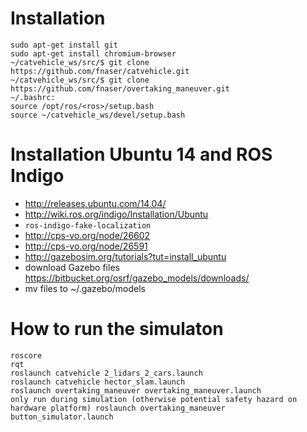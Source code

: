 # Installation
```
sudo apt-get install git
sudo apt-get install chromium-browser
~/catvehicle_ws/src/$ git clone https://github.com/fnaser/catvehicle.git
~/catvehicle_ws/src/$ git clone https://github.com/fnaser/overtaking_maneuver.git
~/.bashrc:
source /opt/ros/<ros>/setup.bash
source ~/catvehicle_ws/devel/setup.bash
```

# Installation Ubuntu 14 and ROS Indigo

 - http://releases.ubuntu.com/14.04/
 - http://wiki.ros.org/indigo/Installation/Ubuntu
 - `ros-indigo-fake-localization`
 - http://cps-vo.org/node/26602
 - http://cps-vo.org/node/26591
 - http://gazebosim.org/tutorials?tut=install_ubuntu
 - download Gazebo files https://bitbucket.org/osrf/gazebo_models/downloads/
 - mv files to ~/.gazebo/models

# How to run the simulaton

```
roscore
rqt
roslaunch catvehicle 2_lidars_2_cars.launch
roslaunch catvehicle hector_slam.launch
roslaunch overtaking_maneuver overtaking_maneuver.launch
only run during simulation (otherwise potential safety hazard on hardware platform) roslaunch overtaking_maneuver button_simulator.launch
```
